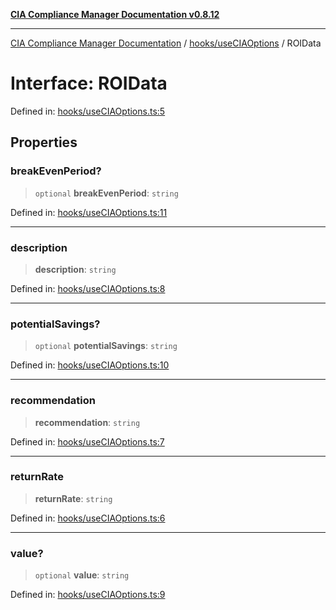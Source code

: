 [**CIA Compliance Manager Documentation v0.8.12**](../../../README.md)

***

[CIA Compliance Manager Documentation](../../../modules.md) / [hooks/useCIAOptions](../README.md) / ROIData

# Interface: ROIData

Defined in: [hooks/useCIAOptions.ts:5](https://github.com/Hack23/cia-compliance-manager/blob/e7811142a771ec75716a7ce3a0d60f18cb91cd06/src/hooks/useCIAOptions.ts#L5)

## Properties

### breakEvenPeriod?

> `optional` **breakEvenPeriod**: `string`

Defined in: [hooks/useCIAOptions.ts:11](https://github.com/Hack23/cia-compliance-manager/blob/e7811142a771ec75716a7ce3a0d60f18cb91cd06/src/hooks/useCIAOptions.ts#L11)

***

### description

> **description**: `string`

Defined in: [hooks/useCIAOptions.ts:8](https://github.com/Hack23/cia-compliance-manager/blob/e7811142a771ec75716a7ce3a0d60f18cb91cd06/src/hooks/useCIAOptions.ts#L8)

***

### potentialSavings?

> `optional` **potentialSavings**: `string`

Defined in: [hooks/useCIAOptions.ts:10](https://github.com/Hack23/cia-compliance-manager/blob/e7811142a771ec75716a7ce3a0d60f18cb91cd06/src/hooks/useCIAOptions.ts#L10)

***

### recommendation

> **recommendation**: `string`

Defined in: [hooks/useCIAOptions.ts:7](https://github.com/Hack23/cia-compliance-manager/blob/e7811142a771ec75716a7ce3a0d60f18cb91cd06/src/hooks/useCIAOptions.ts#L7)

***

### returnRate

> **returnRate**: `string`

Defined in: [hooks/useCIAOptions.ts:6](https://github.com/Hack23/cia-compliance-manager/blob/e7811142a771ec75716a7ce3a0d60f18cb91cd06/src/hooks/useCIAOptions.ts#L6)

***

### value?

> `optional` **value**: `string`

Defined in: [hooks/useCIAOptions.ts:9](https://github.com/Hack23/cia-compliance-manager/blob/e7811142a771ec75716a7ce3a0d60f18cb91cd06/src/hooks/useCIAOptions.ts#L9)
